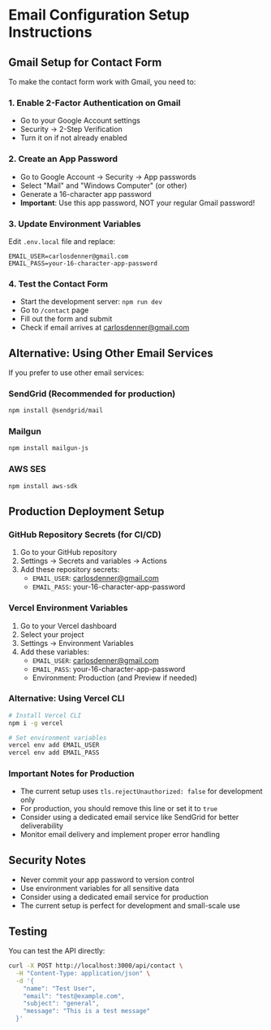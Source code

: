 # Email Configuration Setup Instructions

## Gmail Setup for Contact Form

To make the contact form work with Gmail, you need to:

### 1. Enable 2-Factor Authentication on Gmail
- Go to your Google Account settings
- Security → 2-Step Verification
- Turn it on if not already enabled

### 2. Create an App Password
- Go to Google Account → Security → App passwords
- Select "Mail" and "Windows Computer" (or other)
- Generate a 16-character app password
- **Important**: Use this app password, NOT your regular Gmail password!

### 3. Update Environment Variables
Edit `.env.local` file and replace:
```
EMAIL_USER=carlosdenner@gmail.com
EMAIL_PASS=your-16-character-app-password
```

### 4. Test the Contact Form
- Start the development server: `npm run dev`
- Go to `/contact` page
- Fill out the form and submit
- Check if email arrives at carlosdenner@gmail.com

## Alternative: Using Other Email Services

If you prefer to use other email services:

### SendGrid (Recommended for production)
```bash
npm install @sendgrid/mail
```

### Mailgun
```bash
npm install mailgun-js
```

### AWS SES
```bash
npm install aws-sdk
```

## Production Deployment Setup

### GitHub Repository Secrets (for CI/CD)
1. Go to your GitHub repository
2. Settings → Secrets and variables → Actions
3. Add these repository secrets:
   - `EMAIL_USER`: carlosdenner@gmail.com
   - `EMAIL_PASS`: your-16-character-app-password

### Vercel Environment Variables
1. Go to your Vercel dashboard
2. Select your project
3. Settings → Environment Variables
4. Add these variables:
   - `EMAIL_USER`: carlosdenner@gmail.com
   - `EMAIL_PASS`: your-16-character-app-password
   - Environment: Production (and Preview if needed)

### Alternative: Using Vercel CLI
```bash
# Install Vercel CLI
npm i -g vercel

# Set environment variables
vercel env add EMAIL_USER
vercel env add EMAIL_PASS
```

### Important Notes for Production
- The current setup uses `tls.rejectUnauthorized: false` for development only
- For production, you should remove this line or set it to `true`
- Consider using a dedicated email service like SendGrid for better deliverability
- Monitor email delivery and implement proper error handling

## Security Notes
- Never commit your app password to version control
- Use environment variables for all sensitive data
- Consider using a dedicated email service for production
- The current setup is perfect for development and small-scale use

## Testing
You can test the API directly:
```bash
curl -X POST http://localhost:3000/api/contact \
  -H "Content-Type: application/json" \
  -d '{
    "name": "Test User",
    "email": "test@example.com",
    "subject": "general",
    "message": "This is a test message"
  }'
```
